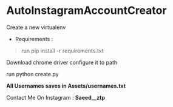 # AutoInstagramAccountCreator
Create a new virtualenv

 - Requirements : 

> run pip install -r requirements.txt

Download chrome driver
configure it to path


run python create.py


**All Usernames saves in Assets/usernames.txt**


Contact Me On Instagram : **Saeed__ztp**
